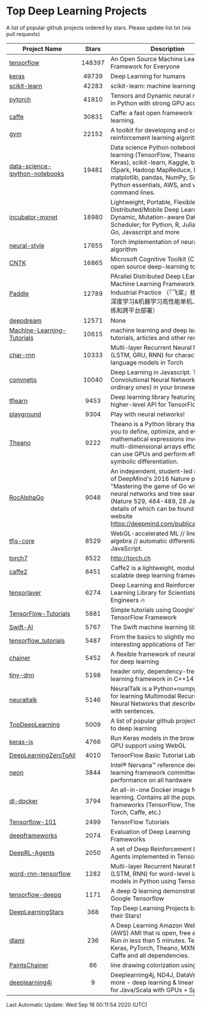# Top Deep Learning Projects
A list of popular github projects ordered by stars.
Please update list.txt (via pull requests)

|Project Name| Stars | Description |
| ---------- |:-----:| ----------- |
| [tensorflow](https://github.com/tensorflow/tensorflow) | 148397 | An Open Source Machine Learning Framework for Everyone |
| [keras](https://github.com/keras-team/keras) | 49739 | Deep Learning for humans |
| [scikit-learn](https://github.com/scikit-learn/scikit-learn) | 42283 | scikit-learn: machine learning in Python |
| [pytorch](https://github.com/pytorch/pytorch) | 41810 | Tensors and Dynamic neural networks in Python with strong GPU acceleration |
| [caffe](https://github.com/BVLC/caffe) | 30831 | Caffe: a fast open framework for deep learning. |
| [gym](https://github.com/openai/gym) | 22152 | A toolkit for developing and comparing reinforcement learning algorithms. |
| [data-science-ipython-notebooks](https://github.com/donnemartin/data-science-ipython-notebooks) | 19481 | Data science Python notebooks: Deep learning (TensorFlow, Theano, Caffe, Keras), scikit-learn, Kaggle, big data (Spark, Hadoop MapReduce, HDFS), matplotlib, pandas, NumPy, SciPy, Python essentials, AWS, and various command lines. |
| [incubator-mxnet](https://github.com/apache/incubator-mxnet) | 18980 | Lightweight, Portable, Flexible Distributed/Mobile Deep Learning with Dynamic, Mutation-aware Dataflow Dep Scheduler; for Python, R, Julia, Scala, Go, Javascript and more |
| [neural-style](https://github.com/jcjohnson/neural-style) | 17655 | Torch implementation of neural style algorithm |
| [CNTK](https://github.com/microsoft/CNTK) | 16865 | Microsoft Cognitive Toolkit (CNTK), an open source deep-learning toolkit |
| [Paddle](https://github.com/PaddlePaddle/Paddle) | 12789 | PArallel Distributed Deep LEarning: Machine Learning Framework from Industrial Practice （『飞桨』核心框架，深度学习&机器学习高性能单机、分布式训练和跨平台部署） |
| [deepdream](https://github.com/google/deepdream) | 12571 | None |
| [Machine-Learning-Tutorials](https://github.com/ujjwalkarn/Machine-Learning-Tutorials) | 10615 | machine learning and deep learning tutorials, articles and other resources  |
| [char-rnn](https://github.com/karpathy/char-rnn) | 10333 | Multi-layer Recurrent Neural Networks (LSTM, GRU, RNN) for character-level language models in Torch |
| [convnetjs](https://github.com/karpathy/convnetjs) | 10040 | Deep Learning in Javascript. Train Convolutional Neural Networks (or ordinary ones) in your browser. |
| [tflearn](https://github.com/tflearn/tflearn) | 9453 | Deep learning library featuring a higher-level API for TensorFlow. |
| [playground](https://github.com/tensorflow/playground) | 9304 | Play with neural networks! |
| [Theano](https://github.com/Theano/Theano) | 9222 | Theano is a Python library that allows you to define, optimize, and evaluate mathematical expressions involving multi-dimensional arrays efficiently. It can use GPUs and perform efficient symbolic differentiation. |
| [RocAlphaGo](https://github.com/Rochester-NRT/RocAlphaGo) | 9048 | An independent, student-led replication of DeepMind's 2016 Nature publication, "Mastering the game of Go with deep neural networks and tree search" (Nature 529, 484-489, 28 Jan 2016), details of which can be found on their website https://deepmind.com/publications.html. |
| [tfjs-core](https://github.com/tensorflow/tfjs-core) | 8529 | WebGL-accelerated ML // linear algebra // automatic differentiation for JavaScript. |
| [torch7](https://github.com/torch/torch7) | 8522 | http://torch.ch |
| [caffe2](https://github.com/facebookarchive/caffe2) | 8451 | Caffe2 is a lightweight, modular, and scalable deep learning framework. |
| [tensorlayer](https://github.com/tensorlayer/tensorlayer) | 6274 | Deep Learning and Reinforcement Learning Library for Scientists and Engineers 🔥 |
| [TensorFlow-Tutorials](https://github.com/nlintz/TensorFlow-Tutorials) | 5881 | Simple tutorials using Google's TensorFlow Framework |
| [Swift-AI](https://github.com/Swift-AI/Swift-AI) | 5767 | The Swift machine learning library. |
| [tensorflow_tutorials](https://github.com/pkmital/tensorflow_tutorials) | 5487 | From the basics to slightly more interesting applications of Tensorflow |
| [chainer](https://github.com/chainer/chainer) | 5452 | A flexible framework of neural networks for deep learning |
| [tiny-dnn](https://github.com/tiny-dnn/tiny-dnn) | 5198 | header only, dependency-free deep learning framework in C++14 |
| [neuraltalk](https://github.com/karpathy/neuraltalk) | 5146 | NeuralTalk is a Python+numpy project for learning Multimodal Recurrent Neural Networks that describe images with sentences. |
| [TopDeepLearning](https://github.com/aymericdamien/TopDeepLearning) | 5009 | A list of popular github projects related to deep learning |
| [keras-js](https://github.com/transcranial/keras-js) | 4766 | Run Keras models in the browser, with GPU support using WebGL |
| [DeepLearningZeroToAll](https://github.com/hunkim/DeepLearningZeroToAll) | 4010 | TensorFlow Basic Tutorial Labs |
| [neon](https://github.com/NervanaSystems/neon) | 3844 | Intel® Nervana™ reference deep learning framework committed to best performance on all hardware |
| [dl-docker](https://github.com/floydhub/dl-docker) | 3794 | An all-in-one Docker image for deep learning. Contains all the popular DL frameworks (TensorFlow, Theano, Torch, Caffe, etc.) |
| [Tensorflow-101](https://github.com/sjchoi86/Tensorflow-101) | 2499 | TensorFlow Tutorials |
| [deepframeworks](https://github.com/zer0n/deepframeworks) | 2074 | Evaluation of Deep Learning Frameworks |
| [DeepRL-Agents](https://github.com/awjuliani/DeepRL-Agents) | 2050 | A set of Deep Reinforcement Learning Agents implemented in Tensorflow. |
| [word-rnn-tensorflow](https://github.com/hunkim/word-rnn-tensorflow) | 1282 | Multi-layer Recurrent Neural Networks (LSTM, RNN) for word-level language models in Python using TensorFlow. |
| [tensorflow-deepq](https://github.com/siemanko/tensorflow-deepq) | 1171 | A deep Q learning demonstration using Google Tensorflow |
| [DeepLearningStars](https://github.com/hunkim/DeepLearningStars) | 368 | Top Deep Learning Projects based on their Stars! |
| [dlami](https://github.com/ritchieng/dlami) | 236 | A Deep Learning Amazon Web Service (AWS) AMI that is open, free and works. Run in less than 5 minutes. TensorFlow, Keras, PyTorch, Theano, MXNet, CNTK, Caffe and all dependencies. |
| [PaintsChainer](https://github.com/taizan/PaintsChainer) | 86 | line drawing colorization using chainer |
| [deeplearning4j](https://github.com/deeplearning4j/deeplearning4j) | 9 | Deeplearning4j, ND4J, DataVec and more - deep learning & linear algebra for Java/Scala with GPUs + Spark |

Last Automatic Update: Wed Sep 16 00:11:54 2020 (UTC)
